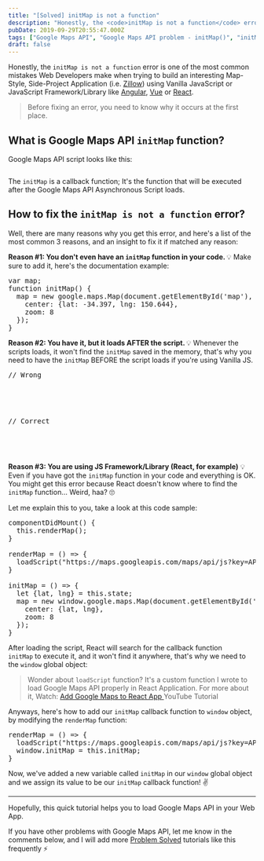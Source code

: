 ```yaml
---
title: "[Solved] initMap is not a function"
description: "Honestly, the <code>initMap is not a function</code> error is one of the most common mistakes Web Developers make when trying to build an interesting Map-Style,"
pubDate: 2019-09-29T20:55:47.000Z
tags: ["Google Maps API", "Google Maps API problem - initMap()", "initMap is not a function", "TypeError: window.initMap is not a function", "Uncaught InvalidValueError: initMap is not a function"]
draft: false
---
```


Honestly, the <code>initMap is not a function</code> error is one of the most common mistakes Web Developers make when trying to build an interesting Map-Style, Side-Project Application (i.e. <a href="https://www.zillow.com/homes/_rb/">Zillow</a>) using Vanilla JavaScript or JavaScript Framework/Library like <a href="https://angular.io/">Angular</a>, <a href="https://vuejs.org/">Vue</a> or <a href="https://reactjs.org/">React</a>.
<blockquote>Before fixing an error, you need to know why it occurs at the first place.</blockquote>
<h2>What is Google Maps API <code>initMap</code> function?</h2>
Google Maps API script looks like this:
<pre class="theme:monokai lang:default decode:true"><script src="https://maps.googleapis.com/maps/api/js?key=YOUR_API_KEY&callback=initMap" async defer></script></pre>
The <code>initMap</code> is a callback function; It's the function that will be executed after the Google Maps API Asynchronous Script loads.
<h2>How to fix the <code>initMap is not a function</code> error?</h2>
Well, there are many reasons why you get this error, and here's a list of the most common 3 reasons, and an insight to fix it if matched any reason:

<strong>Reason #1: You don't even have an <code>initMap</code> function in your code.
</strong>💡 Make sure to add it, here's the documentation example:
<pre class="theme:monokai lang:js decode:true">var map;
function initMap() {
  map = new google.maps.Map(document.getElementById('map'), {
    center: {lat: -34.397, lng: 150.644},
    zoom: 8
  });
}</pre>
<strong>Reason #2: You have it, but it loads AFTER the script. </strong>
💡 Whenever the scripts loads, it won't find the <code>initMap</code> saved in the memory, that's why you need to have the <code>initMap</code> BEFORE the script loads if you're using Vanilla JS.
<pre class="theme:monokai lang:default decode:true">// Wrong
<script src="https://maps.googleapis.com/maps/api/js?key=API_KEY&callback=initMap" async defer></script>
<script src="app.js"></script>

// Correct
<script src="app.js"></script>
<script src="https://maps.googleapis.com/maps/api/js?key=API_KEY&callback=initMap" async defer></script></pre>
<strong>Reason #3: You are using JS Framework/Library (React, for example)</strong>
💡 Even if you have got the <code>initMap</code> function in your code and everything is OK. You might get this error because React doesn't know where to find the <code>initMap</code> function... Weird, haa? 🙄

Let me explain this to you, take a look at this code sample:
<pre class="theme:monokai lang:js decode:true">componentDidMount() {
  this.renderMap();
}
  
renderMap = () => {
  loadScript("https://maps.googleapis.com/maps/api/js?key=API_KEY&callback=initMap");
}

initMap = () => {
  let {lat, lng} = this.state;
  map = new window.google.maps.Map(document.getElementById('map'), {
    center: {lat, lng},
    zoom: 8
  });
}</pre>
After loading the script, React will search for the callback function <code>initMap</code> to execute it, and it won't find it anywhere, that's why we need to the <code>window</code> global object:
<blockquote>Wonder about <code>loadScript</code> function? It's a custom function I wrote to load Google Maps API properly in React Application. For more about it, Watch: <a href="https://www.youtube.com/watch?v=W5LhLZqj76s">Add Google Maps to React App </a> YouTube Tutorial</blockquote>
Anyways, here's how to add our <code>initMap</code> callback function to <code>window</code> object, by modifying the <code>renderMap</code> function:
<pre class="theme:monokai lang:js decode:true">renderMap = () => {
  loadScript("https://maps.googleapis.com/maps/api/js?key=API_KEY&callback=initMap");
  window.initMap = this.initMap;
}</pre>
Now, we've added a new variable called <code>initMap</code> in our <code>window</code> global object and we assign its value to be our <code>initMap</code> callback function! ✌️

---

Hopefully, this quick tutorial helps you to load Google Maps API in your Web App.

If you have other problems with Google Maps API, let me know in the comments below, and I will add more <a href="https://www.elharony.com/category/problem-solved/">Problem Solved</a> tutorials like this frequently ⚡️